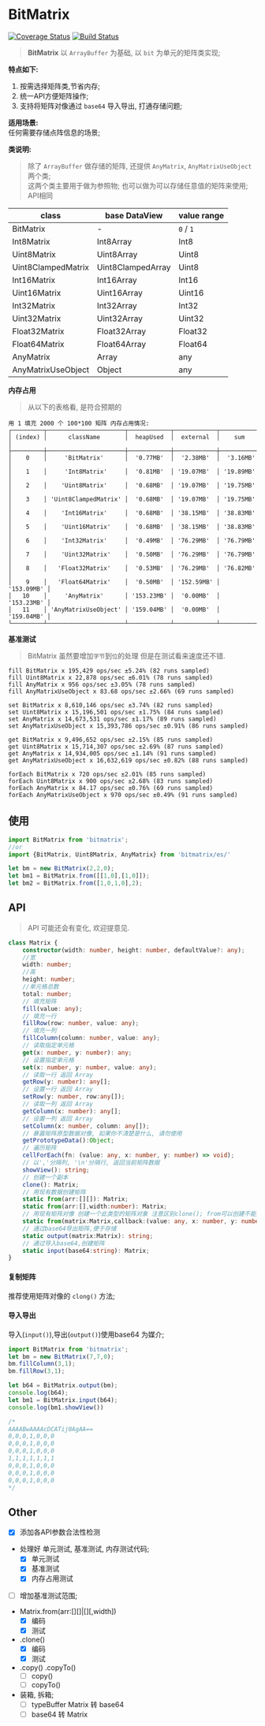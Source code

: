 # BitMatrix
[![Coverage Status](https://coveralls.io/repos/github/cnwhy/BitMatrix/badge.svg?branch=master)](https://coveralls.io/github/cnwhy/BitMatrix?branch=master)
[![Build Status](https://travis-ci.org/cnwhy/BitMatrix.svg?branch=master)](https://travis-ci.org/cnwhy/BitMatrix)
> **BitMatrix** 以 `ArrayBuffer` 为基础, 以 `bit` 为单元的矩阵类实现;

**特点如下:**  
1. 按需选择矩阵类,节省内存;
2. 统一API方便矩阵操作;
3. 支持将矩阵对像通过 `base64` 导入导出, 打通存储问题;

**适用场景:**  
任何需要存储点阵信息的场景;

**类说明:**  
> 除了 `ArrayBuffer` 做存储的矩阵, 还提供 `AnyMatrix`, `AnyMatrixUseObject` 两个类;  
> 这两个类主要用于做为参照物; 也可以做为可以存储任意值的矩阵来使用; API相同

class | base DataView | value range 
-- | -- | --
BitMatrix | - | `0` / `1`
Int8Matrix | Int8Array | Int8
Uint8Matrix | Uint8Array | Uint8
Uint8ClampedMatrix | Uint8ClampedArray | Uint8
Int16Matrix | Int16Array | Int16
Uint16Matrix | Uint16Array | Uint16
Int32Matrix | Int32Array | Int32
Uint32Matrix | Uint32Array | Uint32
Float32Matrix | Float32Array | Float32
Float64Matrix | Float64Array | Float64
AnyMatrix | Array | any
AnyMatrixUseObject | Object | any

**内存占用**
> 从以下的表格看, 是符合预期的
```
用 1 填充 2000 个 100*100 矩阵 内存占用情况:
┌─────────┬──────────────────────┬────────────┬────────────┬────────────┐
│ (index) │      className       │  heapUsed  │  external  │    sum     │
├─────────┼──────────────────────┼────────────┼────────────┼────────────┤
│    0    │     'BitMatrix'      │  '0.77MB'  │  '2.38MB'  │  '3.16MB'  │
│    1    │     'Int8Matrix'     │  '0.81MB'  │ '19.07MB'  │ '19.89MB'  │
│    2    │    'Uint8Matrix'     │  '0.68MB'  │ '19.07MB'  │ '19.75MB'  │
│    3    │ 'Uint8ClampedMatrix' │  '0.68MB'  │ '19.07MB'  │ '19.75MB'  │
│    4    │    'Int16Matrix'     │  '0.68MB'  │ '38.15MB'  │ '38.83MB'  │
│    5    │    'Uint16Matrix'    │  '0.68MB'  │ '38.15MB'  │ '38.83MB'  │
│    6    │    'Int32Matrix'     │  '0.49MB'  │ '76.29MB'  │ '76.79MB'  │
│    7    │    'Uint32Matrix'    │  '0.50MB'  │ '76.29MB'  │ '76.79MB'  │
│    8    │   'Float32Matrix'    │  '0.53MB'  │ '76.29MB'  │ '76.82MB'  │
│    9    │   'Float64Matrix'    │  '0.50MB'  │ '152.59MB' │ '153.09MB' │
│   10    │     'AnyMatrix'      │ '153.23MB' │  '0.00MB'  │ '153.23MB' │
│   11    │ 'AnyMatrixUseObject' │ '159.04MB' │  '0.00MB'  │ '159.04MB' │
└─────────┴──────────────────────┴────────────┴────────────┴────────────┘
```

**基准测试**
> BitMatrix 虽然要增加`字节`到`位`的处理 但是在测试看来速度还不错.
```
fill BitMatrix x 195,429 ops/sec ±5.24% (82 runs sampled)
fill Uint8Matrix x 22,878 ops/sec ±6.01% (78 runs sampled)
fill AnyMatrix x 956 ops/sec ±3.05% (78 runs sampled)
fill AnyMatrixUseObject x 83.68 ops/sec ±2.66% (69 runs sampled)

set BitMatrix x 8,610,146 ops/sec ±3.74% (82 runs sampled)
set Uint8Matrix x 15,196,501 ops/sec ±1.75% (84 runs sampled)
set AnyMatrix x 14,673,531 ops/sec ±1.17% (89 runs sampled)
set AnyMatrixUseObject x 15,393,786 ops/sec ±0.91% (86 runs sampled)

get BitMatrix x 9,496,652 ops/sec ±2.15% (85 runs sampled)
get Uint8Matrix x 15,714,307 ops/sec ±2.69% (87 runs sampled)
get AnyMatrix x 14,934,005 ops/sec ±1.14% (91 runs sampled)
get AnyMatrixUseObject x 16,632,619 ops/sec ±0.82% (88 runs sampled)

forEach BitMatrix x 720 ops/sec ±2.01% (85 runs sampled)
forEach Uint8Matrix x 900 ops/sec ±2.68% (83 runs sampled)
forEach AnyMatrix x 84.17 ops/sec ±0.76% (69 runs sampled)
forEach AnyMatrixUseObject x 970 ops/sec ±0.49% (91 runs sampled)
```

## 使用
```js
import BitMatrix from 'bitmatrix';
//or
import {BitMatrix, Uint8Matrix, AnyMatrix} from 'bitmatrix/es/' 

let bm = new BitMatrix(2,2,0);
let bm1 = BitMatrix.from([[1,0],[1,0]]);
let bm2 = BitMatrix.from([1,0,1,0],2);
```

## API
> API 可能还会有变化, 欢迎提意见. 
```typescript
class Matrix {
	constructor(width: number, height: number, defaultValue?: any);
	//宽
	width: number;
	//高
	height: number;
	//单元格总数
	total: number;
	// 填充矩阵
	fill(value: any);
	// 填充一行
	fillRow(row: number, value: any);
	// 填充一列
	fillColumn(column: number, value: any);
	// 读取指定单元格
	get(x: number, y: number): any;
	// 设置指定单元格
	set(x: number, y: number, value: any);
	// 读取一行 返回 Array
	getRow(y: number): any[];
	// 设置一行 返回 Array
	setRow(y: number, row:any[]);
	// 读取一列 返回 Array
	getColumn(x: number): any[];
	// 设置一列 返回 Array
	setColumn(x: number, column: any[]);
	// 暴露矩阵原型数据对像, 如果你不清楚是什么, 请勿使用
	getPrototypeData():Object;
	// 遍历矩阵
	cellForEach(fn: (value: any, x: number, y: number) => void);
	// 以','分隔列, '\n'分隔行, 返回当前矩阵数据
	showView(): string;
	// 创建一个副本
	clone(): Matrix;
	// 用现有数据创建矩阵
	static from(arr:[][]): Matrix;
	static from(arr:[],width:number): Matrix;
	// 用现有矩阵对像 创建一个此类型的矩阵对象 注意区别clone(); from可以创建不能类型的矩阵
	static from(matrix:Matrix,callback:(value: any, x: number, y: number)=>any,thisArg): Matrix;
	// 通过base64导出矩阵,便于存储
	static output(matrix:Matrix): string;
	// 通过导入base64,创建矩阵
	static input(base64:string): Matrix;
}
```
#### 复制矩阵
推荐使用矩阵对像的 `clong()` 方法;  

#### 导入导出 
导入(`input()`),导出(`output()`)使用base64 为媒介;

```js
import BitMatrix from 'bitmatrix';
let bm = new BitMatrix(7,7,0);
bm.fillColumn(3,1);
bm.fillRow(3,1);

let b64 = BitMatrix.output(bm);
console.log(b64);
let bm1 = BitMatrix.input(b64);
console.log(bm1.showView())

/*
AAAABwAAAAcDCATij0AgAA==
0,0,0,1,0,0,0
0,0,0,1,0,0,0
0,0,0,1,0,0,0
1,1,1,1,1,1,1
0,0,0,1,0,0,0
0,0,0,1,0,0,0
0,0,0,1,0,0,0
*/
```


## Other
- [x] 添加各API参数合法性检测
- 处理好 单元测试, 基准测试, 内存测试代码;
	- [x] 单元测试
	- [x] 基准测试
	- [x] 内存占用测试
- [ ] 增加基准测试范围;
- Matrix.from(arr:[][]|[][,width])
	- [x] 编码
	- [x] 测试
- .clone()
	- [x] 编码
	- [x] 测试
- .copy() .copyTo()
	- [ ] copy()
	- [ ] copyTo()
- 装箱, 拆箱;
	- [ ] typeBuffer Matrix 转 base64
	- [ ] base64 转 Matrix 